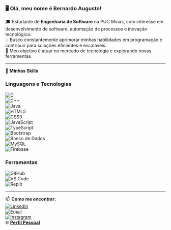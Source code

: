 ### 🖥️  Olá, meu nome é **Bernardo Augusto**!  

🎓 Estudante de **Engenharia de Software** na PUC Minas, com interesse em desenvolvimento de software, automação de processos e inovação tecnológica.  
💡 Busco constantemente aprimorar minhas habilidades em programação e contribuir para soluções eficientes e escaláveis.  
🚀 Meu objetivo é atuar no mercado de tecnologia e explorando novas ferramentas  

---

🚀 **Minhas Skills**

### Linguagens e Tecnologias
![C](https://img.shields.io/badge/C-A8B9CC?style=for-the-badge&logo=c&logoColor=white)  
![C++](https://img.shields.io/badge/C++-00599C?style=for-the-badge&logo=cplusplus&logoColor=white)  
![Java](https://img.shields.io/badge/Java-007396?style=for-the-badge&logo=java&logoColor=white)  
![HTML5](https://img.shields.io/badge/HTML5-E34F26?style=for-the-badge&logo=html5&logoColor=white)  
![CSS3](https://img.shields.io/badge/CSS3-1572B6?style=for-the-badge&logo=css3&logoColor=white)  
![JavaScript](https://img.shields.io/badge/JavaScript-F7DF1E?style=for-the-badge&logo=javascript&logoColor=black)  
![TypeScript](https://img.shields.io/badge/TypeScript-3178C6?style=for-the-badge&logo=typescript&logoColor=white)  
![Bootstrap](https://img.shields.io/badge/Bootstrap-7952B3?style=for-the-badge&logo=bootstrap&logoColor=white)  
![Banco de Dados](https://img.shields.io/badge/Database-026E00?style=for-the-badge&logo=database&logoColor=white)  
![MySQL](https://img.shields.io/badge/MySQL-4479A1?style=for-the-badge&logo=mysql&logoColor=white)  
![Firebase](https://img.shields.io/badge/Firebase-FFCA28?style=for-the-badge&logo=firebase&logoColor=black)  

### Ferramentas
![GitHub](https://img.shields.io/badge/GitHub-181717?style=for-the-badge&logo=github&logoColor=white)  
![VS Code](https://img.shields.io/badge/VS%20Code-007ACC?style=for-the-badge&logo=visualstudiocode&logoColor=white)  
![Replit](https://img.shields.io/badge/Replit-FF4500?style=for-the-badge&logo=replit&logoColor=white)  

---

📫 **Como me encontrar:**  
[![LinkedIn](https://img.shields.io/badge/LinkedIn-0077B5?style=for-the-badge&logo=linkedin&logoColor=white)](https://www.linkedin.com/in/bernardo-lopes-3500b92b6/)  
[![Email](https://img.shields.io/badge/Email-D14836?style=for-the-badge&logo=gmail&logoColor=white)](mailto:b.lopes.software@gmail.com)  
[![Instagram](https://img.shields.io/badge/Instagram-E4405F?style=for-the-badge&logo=instagram&logoColor=white)](https://www.instagram.com/bernardoapl/)  
🌐 [**Perfil Pessoal**](https://bernardoapl.github.io/SITE-PERFIL/)
